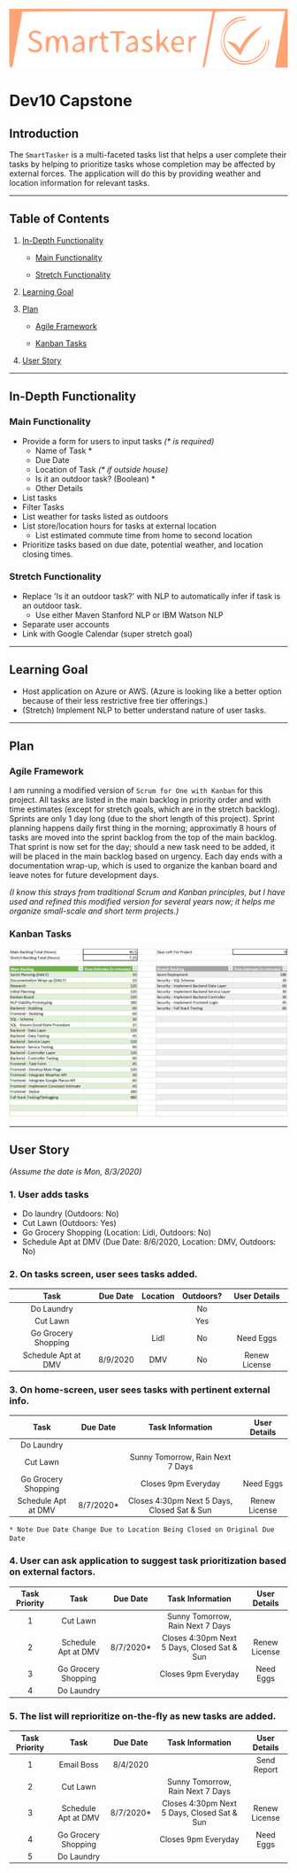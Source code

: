 ![Smart Tasker Logo](./react-tasks/public/smarttasker.svg)

# Dev10 Capstone

## Introduction
The `SmartTasker` is a multi-faceted  tasks list that helps a user complete their tasks by helping to prioritize tasks whose completion  may be affected by external forces. The application will do this by providing weather and location information for relevant tasks.

***

## Table of Contents
1. [In-Depth Functionality](#in-depth-functionality)

   - [Main Functionality](#main-functionality)

   - [Stretch Functionality](#stretch-functionality)

2. [Learning Goal](#learning-goal)

3. [Plan](#plan)

   - [Agile Framework](#agile-framework)

   - [Kanban Tasks](#kanban-tasks)

4. [User Story](#user-story)

***

## In-Depth Functionality

### Main Functionality
- Provide a form for users to input tasks _(* is required)_
  - Name of Task *
  - Due Date
  - Location of Task _(* if outside house)_
  - Is it an outdoor task? (Boolean) *
  - Other Details
- List tasks
- Filter Tasks
- List weather for tasks listed as outdoors
- List store/location hours for tasks at external location
  - List estimated commute time from home to second location
- Prioritize tasks based on due date, potential weather, and location closing times.

### Stretch Functionality
- Replace 'Is it an outdoor task?' with NLP to automatically infer if task is an outdoor task.
  - Use either Maven Stanford NLP or IBM Watson NLP
- Separate user accounts
- Link with Google Calendar (super stretch goal)

***

## Learning Goal
- Host application on Azure or AWS. (Azure is looking like a better option because of their less restrictive free tier offerings.)
- (Stretch) Implement NLP to better understand nature of user tasks.

***
## Plan

### Agile Framework
I am running a modified version of `Scrum for One with Kanban` for this project. All tasks are listed in the main backlog in priority order and with time estimates (except for stretch goals, which are in the stretch backlog). Sprints are only 1 day long (due to the short length of this project). Sprint planning happens daily first thing in the morning; approximatly 8 hours of tasks are moved into the sprint backlog from the top of the main backlog. That sprint is now set for the day; should a new task need to be added, it will be placed in the main backlog based on urgency. Each day ends with a documentation wrap-up, which is used to organize the kanban board and leave notes for future development days.

*(I know this strays from traditional Scrum and Kanban principles, but I have used and refined this modified version for several years now; it helps me organize small-scale and short term projects.)*

### Kanban Tasks

![Project Kanban Tasks](kanban_tasks.jpg)

***

## User Story

*(Assume the date is Mon, 8/3/2020)*

### 1. User adds tasks
   - Do laundry (Outdoors: No)
   - Cut Lawn (Outdoors: Yes)
   - Go Grocery Shopping (Location: Lidi, Outdoors: No)
   - Schedule Apt at DMV (Due Date: 8/6/2020, Location: DMV, Outdoors: No)
   
### 2. On tasks screen, user sees tasks added.

| Task | Due Date | Location | Outdoors? | User Details |
|:---:|:---:|:---:|:---:|:---:|
| Do Laundry | | | No | |
| Cut Lawn | | | Yes | | 
| Go Grocery Shopping | | Lidl | No | Need Eggs | 
| Schedule Apt at DMV | 8/9/2020 | DMV | No | Renew License |

### 3. On home-screen, user sees tasks with pertinent external info.
  

| Task | Due Date | Task Information | User Details |
|:---:|:---:|:---:|:---:|
| Do Laundry | | | |
| Cut Lawn | |Sunny Tomorrow, Rain Next 7 Days | |
| Go Grocery Shopping | | Closes 9pm Everyday | Need Eggs |
| Schedule Apt at DMV | 8/7/2020* | Closes 4:30pm Next 5 Days, Closed Sat & Sun | Renew License |

    * Note Due Date Change Due to Location Being Closed on Original Due Date

### 4. User can ask application to suggest task prioritization based on external factors.

| Task Priority | Task | Due Date | Task Information | User Details |
|:---:|:---:|:---:|:---:|:---:|
| 1 | Cut Lawn | |Sunny Tomorrow, Rain Next 7 Days | |
| 2 | Schedule Apt at DMV | 8/7/2020* | Closes 4:30pm Next 5 Days, Closed Sat & Sun | Renew License |
| 3 | Go Grocery Shopping | | Closes 9pm Everyday | Need Eggs |
| 4 | Do Laundry | | | |

### 5. The list will reprioritize on-the-fly as new tasks are added.

| Task Priority | Task | Due Date | Task Information | User Details |
|:---:|:---:|:---:|:---:|:---:|
| 1 | Email Boss | 8/4/2020 | | Send Report |
| 2 | Cut Lawn | |Sunny Tomorrow, Rain Next 7 Days | |
| 3 | Schedule Apt at DMV | 8/7/2020* | Closes 4:30pm Next 5 Days, Closed Sat & Sun | Renew License |
| 4 | Go Grocery Shopping | | Closes 9pm Everyday | Need Eggs |
| 5 | Do Laundry | | | |

